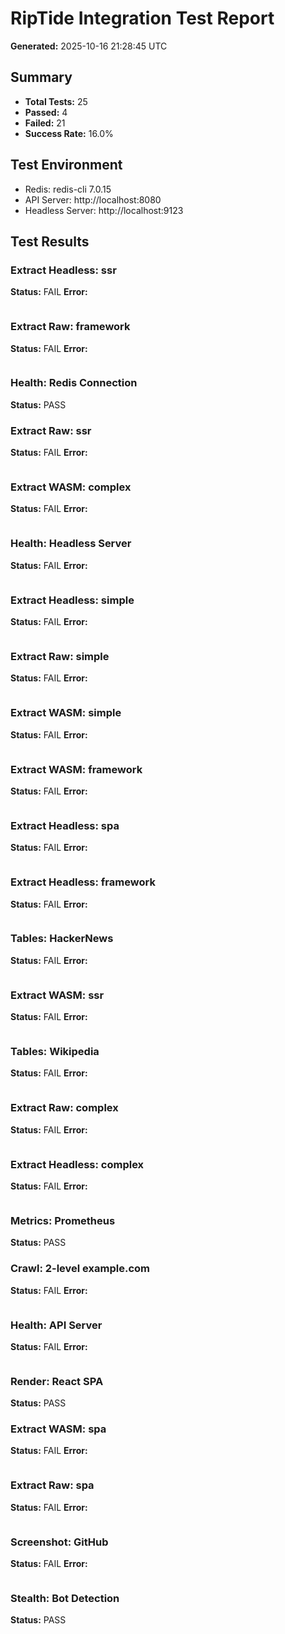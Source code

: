 # RipTide Integration Test Report
**Generated:** 2025-10-16 21:28:45 UTC

## Summary
- **Total Tests:** 25
- **Passed:** 4
- **Failed:** 21
- **Success Rate:** 16.0%

## Test Environment
- Redis: redis-cli 7.0.15
- API Server: http://localhost:8080
- Headless Server: http://localhost:9123

## Test Results

### Extract Headless: ssr
**Status:** FAIL
**Error:**
```

```

### Extract Raw: framework
**Status:** FAIL
**Error:**
```

```

### Health: Redis Connection
**Status:** PASS

### Extract Raw: ssr
**Status:** FAIL
**Error:**
```

```

### Extract WASM: complex
**Status:** FAIL
**Error:**
```

```

### Health: Headless Server
**Status:** FAIL
**Error:**
```

```

### Extract Headless: simple
**Status:** FAIL
**Error:**
```

```

### Extract Raw: simple
**Status:** FAIL
**Error:**
```

```

### Extract WASM: simple
**Status:** FAIL
**Error:**
```

```

### Extract WASM: framework
**Status:** FAIL
**Error:**
```

```

### Extract Headless: spa
**Status:** FAIL
**Error:**
```

```

### Extract Headless: framework
**Status:** FAIL
**Error:**
```

```

### Tables: HackerNews
**Status:** FAIL
**Error:**
```

```

### Extract WASM: ssr
**Status:** FAIL
**Error:**
```

```

### Tables: Wikipedia
**Status:** FAIL
**Error:**
```

```

### Extract Raw: complex
**Status:** FAIL
**Error:**
```

```

### Extract Headless: complex
**Status:** FAIL
**Error:**
```

```

### Metrics: Prometheus
**Status:** PASS

### Crawl: 2-level example.com
**Status:** FAIL
**Error:**
```

```

### Health: API Server
**Status:** FAIL
**Error:**
```

```

### Render: React SPA
**Status:** PASS

### Extract WASM: spa
**Status:** FAIL
**Error:**
```

```

### Extract Raw: spa
**Status:** FAIL
**Error:**
```

```

### Screenshot: GitHub
**Status:** FAIL
**Error:**
```

```

### Stealth: Bot Detection
**Status:** PASS

